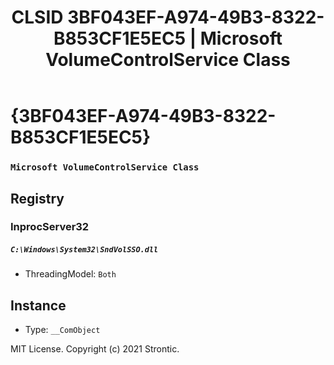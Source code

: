 ﻿---
title: "CLSID 3BF043EF-A974-49B3-8322-B853CF1E5EC5 | Microsoft VolumeControlService Class"
excerpt: What is COM-Object CLSID 3BF043EF-A974-49B3-8322-B853CF1E5EC5?
---

# {3BF043EF-A974-49B3-8322-B853CF1E5EC5}

### `Microsoft VolumeControlService Class`

## Registry


### InprocServer32

##### `C:\Windows\System32\SndVolSSO.dll`
* ThreadingModel: `Both`

## Instance

* Type: `__ComObject`

MIT License. Copyright (c) 2021 Strontic.


